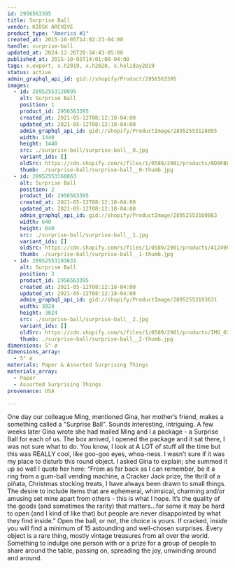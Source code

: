 ```yaml
---
id: 2956563395
title: Surprise Ball
vendor: KIOSK ARCHIVE
product_type: "America #1"
created_at: 2015-10-05T14:02:23-04:00
handle: surprise-ball
updated_at: 2024-12-26T20:34:43-05:00
published_at: 2015-10-05T14:01:00-04:00
tags: x.export, x.h2019, x.h2020, x.holiday2019
status: active
admin_graphql_api_id: gid://shopify/Product/2956563395
images:
  - id: 28952553128095
    alt: Surprise Ball
    position: 1
    product_id: 2956563395
    created_at: 2021-05-12T08:12:18-04:00
    updated_at: 2021-05-12T08:12:18-04:00
    admin_graphql_api_id: gid://shopify/ProductImage/28952553128095
    width: 1440
    height: 1440
    src: ./surprise-ball/surprise-ball__0.jpg
    variant_ids: []
    oldSrc: https://cdn.shopify.com/s/files/1/0589/2901/products/0D9FBF1D-94EF-4525-BA88-6977BAD3124D_39c92b65-3331-4898-88c4-14b53edc9f82.jpg?v=1620821538
    thumb: ./surprise-ball/surprise-ball__0-thumb.jpg
  - id: 28952553160863
    alt: Surprise Ball
    position: 2
    product_id: 2956563395
    created_at: 2021-05-12T08:12:18-04:00
    updated_at: 2021-05-12T08:12:18-04:00
    admin_graphql_api_id: gid://shopify/ProductImage/28952553160863
    width: 640
    height: 640
    src: ./surprise-ball/surprise-ball__1.jpg
    variant_ids: []
    oldSrc: https://cdn.shopify.com/s/files/1/0589/2901/products/A1249F46-89E7-4AC3-9C57-5250FCB4913F_b35cc299-cbc3-4701-988a-ad778af62ddf.jpg?v=1620821538
    thumb: ./surprise-ball/surprise-ball__1-thumb.jpg
  - id: 28952553193631
    alt: Surprise Ball
    position: 3
    product_id: 2956563395
    created_at: 2021-05-12T08:12:18-04:00
    updated_at: 2021-05-12T08:12:18-04:00
    admin_graphql_api_id: gid://shopify/ProductImage/28952553193631
    width: 3024
    height: 3024
    src: ./surprise-ball/surprise-ball__2.jpg
    variant_ids: []
    oldSrc: https://cdn.shopify.com/s/files/1/0589/2901/products/IMG_0225_92dd7274-ca7a-47c5-b43f-70a8c6d2b341.jpg?v=1620821538
    thumb: ./surprise-ball/surprise-ball__2-thumb.jpg
dimensions: 5" ø
dimensions_array:
  - 5" ø
materials: Paper & Assorted Surprising Things
materials_array:
  - Paper
  - Assorted Surprising Things
provenance: USA

---
```


One day our colleague Ming, mentioned Gina, her mother’s friend, makes a something called a "Surprise Ball". Sounds interesting, intriguing. A few weeks later Gina wrote she had mailed Ming and I a package - a Surprise Ball for each of us. The box arrived, I opened the package and it sat there, I was not sure what to do. You know, I look at A LOT of stuff all the time but this was REALLY cool, like goo-goo eyes, whoa-ness. I wasn’t sure if it was my place to disturb this round object. I asked Gina to explain; she summed it up so well I quote her here: “From as far back as I can remember, be it a ring from a gum-ball vending machine, a Cracker Jack prize, the thrill of a piñata, Christmas stocking treats, I have always been drawn to small things. The desire to include items that are ephemeral, whimsical, charming and/or amusing set mine apart from others - this is what I hope. It’s the quality of the goods (and sometimes the rarity) that matters...for some it may be hard to open (and I kind of like that) but people are never disappointed by what they find inside.” Open the ball, or not, the choice is yours. If cracked, inside you will find a minimum of 15 astounding and well-chosen surprises. Every object is a rare thing, mostly vintage treasures from all over the world. Something to indulge one person with or a prize for a group of people to share around the table, passing on, spreading the joy, unwinding around and around.